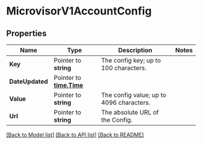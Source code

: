 # MicrovisorV1AccountConfig

## Properties

Name | Type | Description | Notes
------------ | ------------- | ------------- | -------------
**Key** | Pointer to **string** | The config key; up to 100 characters. |
**DateUpdated** | Pointer to [**time.Time**](time.Time.md) |  |
**Value** | Pointer to **string** | The config value; up to 4096 characters. |
**Url** | Pointer to **string** | The absolute URL of the Config. |

[[Back to Model list]](../README.md#documentation-for-models) [[Back to API list]](../README.md#documentation-for-api-endpoints) [[Back to README]](../README.md)


